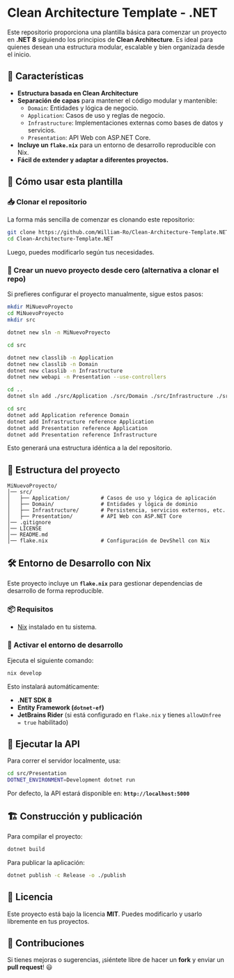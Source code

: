 # Clean Architecture Template - .NET

Este repositorio proporciona una plantilla básica para comenzar un proyecto en **.NET 8** siguiendo los principios de **Clean Architecture**. Es ideal para quienes desean una estructura modular, escalable y bien organizada desde el inicio.

## 📌 Características

- **Estructura basada en Clean Architecture**
- **Separación de capas** para mantener el código modular y mantenible:
  - `Domain`: Entidades y lógica de negocio.
  - `Application`: Casos de uso y reglas de negocio.
  - `Infrastructure`: Implementaciones externas como bases de datos y servicios.
  - `Presentation`: API Web con ASP.NET Core.
- **Incluye un `flake.nix`** para un entorno de desarrollo reproducible con Nix.
- **Fácil de extender y adaptar a diferentes proyectos.**

## 🚀 Cómo usar esta plantilla

### 📥 Clonar el repositorio

La forma más sencilla de comenzar es clonando este repositorio:

```sh
git clone https://github.com/William-Ro/Clean-Architecture-Template.NET
cd Clean-Architecture-Template.NET
```

Luego, puedes modificarlo según tus necesidades.

### 🔨 Crear un nuevo proyecto desde cero (alternativa a clonar el repo)

Si prefieres configurar el proyecto manualmente, sigue estos pasos:

```sh
mkdir MiNuevoProyecto
cd MiNuevoProyecto
mkdir src

dotnet new sln -n MiNuevoProyecto

cd src

dotnet new classlib -n Application
dotnet new classlib -n Domain
dotnet new classlib -n Infrastructure
dotnet new webapi -n Presentation --use-controllers

cd ..
dotnet sln add ./src/Application ./src/Domain ./src/Infrastructure ./src/Presentation

cd src
dotnet add Application reference Domain
dotnet add Infrastructure reference Application
dotnet add Presentation reference Application
dotnet add Presentation reference Infrastructure
```

Esto generará una estructura idéntica a la del repositorio.

## 📂 Estructura del proyecto

```
MiNuevoProyecto/
│── src/
│   ├── Application/          # Casos de uso y lógica de aplicación
│   ├── Domain/               # Entidades y lógica de dominio
│   ├── Infrastructure/       # Persistencia, servicios externos, etc.
│   ├── Presentation/         # API Web con ASP.NET Core
│── .gitignore
│── LICENSE
│── README.md
│── flake.nix                 # Configuración de DevShell con Nix
```

## 🛠️ Entorno de Desarrollo con Nix

Este proyecto incluye un **`flake.nix`** para gestionar dependencias de desarrollo de forma reproducible.

### 📦 Requisitos

- [Nix](https://nixos.org/download.html) instalado en tu sistema.

### 🔧 Activar el entorno de desarrollo

Ejecuta el siguiente comando:

```sh
nix develop
```

Esto instalará automáticamente:

- **.NET SDK 8**
- **Entity Framework (`dotnet-ef`)**
- **JetBrains Rider** (si está configurado en `flake.nix` y tienes `allowUnfree = true` habilitado)

## 🏁 Ejecutar la API

Para correr el servidor localmente, usa:

```sh
cd src/Presentation
DOTNET_ENVIRONMENT=Development dotnet run
```

Por defecto, la API estará disponible en: **`http://localhost:5000`**

## 🏗️ Construcción y publicación

Para compilar el proyecto:

```sh
dotnet build
```

Para publicar la aplicación:

```sh
dotnet publish -c Release -o ./publish
```

## 📜 Licencia

Este proyecto está bajo la licencia **MIT**. Puedes modificarlo y usarlo libremente en tus proyectos.

## 🤝 Contribuciones

Si tienes mejoras o sugerencias, ¡siéntete libre de hacer un **fork** y enviar un **pull request**! 😃
